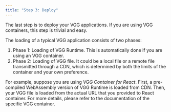 ```yaml
---
title: "Step 3: Deploy"
---
```


The last step is to deploy your VGG applications. If you are using VGG
containers, this step is trivial and easy.

The loading of a typical VGG application consists of two phases:

1. Phase 1: Loading of VGG Runtime. This is automatically done if you are using
   an VGG container.
2. Phase 2: Loading of VGG file. It could be a local file or a remote file
   transmitted through a CDN, which is determined by both the limits of the
   container and your own preference.

For example, suppose you are using _VGG Container for React_. First, a
pre-compiled WebAssembly version of VGG Runtime is loaded from CDN. Then, your
VGG file is loaded from the actual URL that you provided to React container. For
more details, please refer to the documentation of the specific VGG container.

